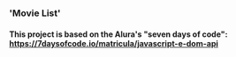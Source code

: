 ### 'Movie List'
#### This project is based on the Alura's "seven days of code": https://7daysofcode.io/matricula/javascript-e-dom-api

